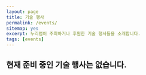 ```yaml
---
layout: page
title: 기술 행사
permalink: /events/
sitemap: yes
excerpt: 누리랩이 주최하거나 후원한 기술 행사들을 소개합니다.
tags: [events]
---
```


## 현재 준비 중인 기술 행사는 없습니다.

